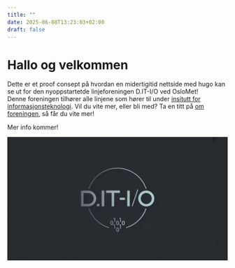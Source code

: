 ```yaml
---
title: ""
date: 2025-06-08T13:23:03+02:00
draft: false
---
```


# Hallo og velkommen

Dette er et proof consept på hvordan en midertigitid nettside med hugo kan se ut for den nyoppstartetde linjeforeningen D.IT-I/O ved OsloMet!\
Denne foreningen tilhører alle linjene som hører til under [insitutt for informasjonsteknologi](https://www.oslomet.no/om/tkd/it). Vil du vite mer, eller bli med? 
Ta en titt på [om foreningen](om_oss/about), så får du vite mer!

Mer info kommer!

![ditio-temp-logo](img/ditio.png)